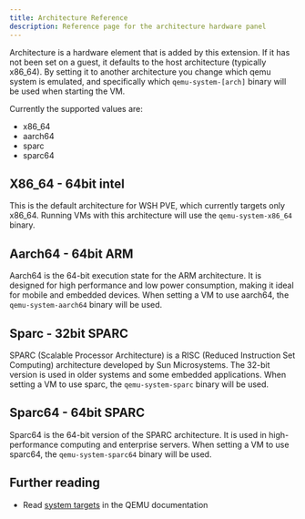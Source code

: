 ```yaml
---
title: Architecture Reference
description: Reference page for the architecture hardware panel
---
```


Architecture is a hardware element that is added by this extension.
If it has not been set on a guest, it defaults to the host architecture (typically x86_64).
By setting it to another architecture you change which qemu system is emulated, and specifically which `qemu-system-[arch]` binary will be used when starting the VM.

Currently the supported values are:

- x86_64
- aarch64
- sparc
- sparc64

## X86_64 - 64bit intel

This is the default architecture for WSH PVE, which currently targets only x86_64. Running VMs with this architecture will use the `qemu-system-x86_64` binary.

## Aarch64 - 64bit ARM

Aarch64 is the 64-bit execution state for the ARM architecture. It is designed for high performance and low power consumption, making it ideal for mobile and embedded devices. When setting a VM to use aarch64, the `qemu-system-aarch64` binary will be used.

## Sparc - 32bit SPARC

SPARC (Scalable Processor Architecture) is a RISC (Reduced Instruction Set Computing) architecture developed by Sun Microsystems. The 32-bit version is used in older systems and some embedded applications. When setting a VM to use sparc, the `qemu-system-sparc` binary will be used.

## Sparc64 - 64bit SPARC

Sparc64 is the 64-bit version of the SPARC architecture. It is used in high-performance computing and enterprise servers. When setting a VM to use sparc64, the `qemu-system-sparc64` binary will be used.

## Further reading

- Read [system targets](https://www.qemu.org/docs/master/system/targets.html) in the QEMU documentation
